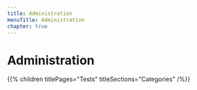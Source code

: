 ```yaml
---
title: Administration
menuTitle: Administration
chapter: true
---
```


# Administration

{{% children titlePages="Tests" titleSections="Categories" /%}}
